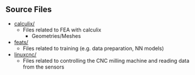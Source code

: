 ## Source Files

- [calculix/](https://github.com/feats-ai/feats/tree/main/src/calculix)
    - Files related to FEA with calculix
        - Geometries/Meshes
- [feats/](https://github.com/feats-ai/feats/tree/main/src/feats)
    - Files related to training (e.g. data preparation, NN models)
- [linuxcnc/](https://github.com/feats-ai/feats/tree/main/src/linuxcnc)
    - Files related to controlling the CNC milling machine and reading data from the sensors
